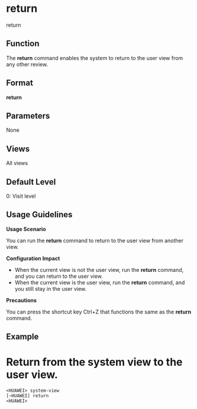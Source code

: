 return
======

return

Function
--------



The **return** command enables the system to return to the user view from any other review.




Format
------

**return**


Parameters
----------

None

Views
-----

All views


Default Level
-------------

0: Visit level


Usage Guidelines
----------------

**Usage Scenario**

You can run the **return** command to return to the user view from another view.

**Configuration Impact**

* When the current view is not the user view, run the **return** command, and you can return to the user view.
* When the current view is the user view, run the **return** command, and you still stay in the user view.

**Precautions**

You can press the shortcut key Ctrl+Z that functions the same as the **return** command.


Example
-------

# Return from the system view to the user view.
```
<HUAWEI> system-view
[~HUAWEI] return
<HUAWEI>

```